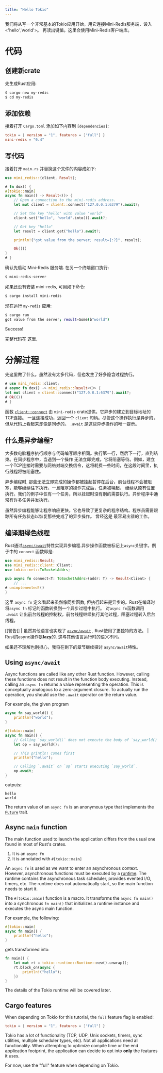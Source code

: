 ```yaml
---
title: "Hello Tokio"
---
```


我们将从写一个非常基本的Tokio应用开始。用它连接Mini-Redis服务端，设入<'hello','world'>。
再读出键值。这里会使用Mini-Redis客户端库。

# 代码

## 创建新crate

先生成Rust应用:

```bash
$ cargo new my-redis
$ cd my-redis
```

## 添加依赖

接着打开 `Cargo.toml` 添加如下内容到 `[dependencies]`:

```toml
tokio = { version = "1", features = ["full"] }
mini-redis = "0.4"
```

## 写代码

接着打开 `main.rs` 并替换这个文件的内容成如下:

```rust
use mini_redis::{client, Result};

# fn dox() {
#[tokio::main]
async fn main() -> Result<()> {
    // Open a connection to the mini-redis address.
    let mut client = client::connect("127.0.0.1:6379").await?;

    // Set the key "hello" with value "world"
    client.set("hello", "world".into()).await?;

    // Get key "hello"
    let result = client.get("hello").await?;

    println!("got value from the server; result={:?}", result);

    Ok(())
}
# }
```

确认先启动 Mini-Redis 服务端. 在另一个终端窗口执行:

```bash
$ mini-redis-server
```

如果还没有安装 mini-redis, 可用如下命令: 

```bash
$ cargo install mini-redis
```

现在运行 `my-redis` 应用:

```bash
$ cargo run
got value from the server; result=Some(b"world")
```

Success!

完整代码在 [这里][full].

[full]: https://github.com/tokio-rs/website/blob/master/tutorial-code/hello-tokio/src/main.rs

# 分解过程

先这里做了什么，虽然没有太多代码，但也发生了好多隐含过程执行。

```rust
# use mini_redis::client;
# async fn dox() -> mini_redis::Result<()> {
let mut client = client::connect("127.0.0.1:6379").await?;
# Ok(())
# }
```

函数 [`client::connect`] 由 `mini-redis` crate提供。它异步的建立到目标地址的TCP连接。
一旦连接成功，返回一个 `client` 句柄。尽管这个操作执行是异步的，但从代码上看起来却像是同步的。
`.await` 是这些异步操作的唯一提示。

[`client::connect`]: https://docs.rs/mini-redis/0.4/mini_redis/client/fn.connect.html

## 什么是异步编程?

大多数电脑程序执行顺序与代码编写顺序相同。执行第一行，然后下一行，直到结束。在同步程序中，当遇到一个操作
无法立即完成，它将阻塞等待。例如，建立一个TCP连接时需要与网络对端交换信令，这将耗费一些时间，在这段时间里，执行线程将被阻塞住。

异步编程时, 那些无法立即完成的操作都被挂起暂停在后台，前台线程不会被阻塞，能够继续往下执行。一旦阻塞的操作完成后，任务被唤起，
继续从原有位置执行。我们的例子中仅有一个任务，所以挂起时没有别的需要执行。异步程序中通常有许多任务并发执行。 

虽然异步编程能够让程序响应更快，它也导致了更复杂的程序结构。程序员需要跟踪所有任务状态以恢复那些完成了的异步操作。 曾经这是
最容易出错的工作。

## 编译期绿色线程

Rust通过[`async/await`]特性实现异步编程.异步操作函数被标记上`async`关键字。例子中的 `connect` 函数即是:

```rust
use mini_redis::Result;
use mini_redis::client::Client;
use tokio::net::ToSocketAddrs;

pub async fn connect<T: ToSocketAddrs>(addr: T) -> Result<Client> {
    // ...
# unimplemented!()
}
```

这里 `async fn` 定义看起来虽然像同步函数, 但执行起来是异步的。Rust在编译时将`async fn` 标记的函数转换到一个异步过程中执行。
对`async fn`函数调用 `.await` 让出前台线程的控制权。前台线程继续执行其他过程，阻塞过程转入后台线程。

[[警告]]
| 虽然其他语言也实现了 [`async/await`] , Rust使用了更独特的方法。
| Rust的async操作是**lazy**的. 这与其他语言运行时的语义不同。

[`async/await`]: https://en.wikipedia.org/wiki/Async/await

如果还不理解也别担心，我将在剩下的章节继续探讨 `async/await`特性。

## Using `async/await`

Async functions are called like any other Rust function. However, calling these
functions does not result in the function body executing. Instead, calling an
`async fn` returns a value representing the operation. This is conceptually
analogous to a zero-argument closure. To actually run the operation, you should
use the `.await` operator on the return value.

For example, the given program

```rust
async fn say_world() {
    println!("world");
}

#[tokio::main]
async fn main() {
    // Calling `say_world()` does not execute the body of `say_world()`.
    let op = say_world();

    // This println! comes first
    println!("hello");

    // Calling `.await` on `op` starts executing `say_world`.
    op.await;
}
```

outputs:

```text
hello
world
```

The return value of an `async fn` is an anonymous type that implements the
[`Future`] trait.

[`Future`]: https://doc.rust-lang.org/std/future/trait.Future.html

## Async `main` function

The main function used to launch the application differs from the usual one
found in most of Rust's crates.

1. It is an `async fn`
2. It is annotated with `#[tokio::main]`

An `async fn` is used as we want to enter an asynchronous context. However,
asynchronous functions must be executed by a [runtime]. The runtime contains the
asynchronous task scheduler, provides evented I/O, timers, etc. The runtime does
not automatically start, so the main function needs to start it.

The `#[tokio::main]` function is a macro. It transforms the `async fn main()`
into a synchronous `fn main()` that initializes a runtime instance and executes
the async main function.

For example, the following:

```rust
#[tokio::main]
async fn main() {
    println!("hello");
}
```

gets transformed into:

```rust
fn main() {
    let mut rt = tokio::runtime::Runtime::new().unwrap();
    rt.block_on(async {
        println!("hello");
    })
}
```

The details of the Tokio runtime will be covered later.

[runtime]: https://docs.rs/tokio/1/tokio/runtime/index.html

## Cargo features

When depending on Tokio for this tutorial, the `full` feature flag is enabled:

```toml
tokio = { version = "1", features = ["full"] }
```

Tokio has a lot of functionality (TCP, UDP, Unix sockets, timers, sync
utilities, multiple scheduler types, etc). Not all applications need all
functionality. When attempting to optimize compile time or the end application
footprint, the application can decide to opt into **only** the features it uses.

For now, use the "full" feature when depending on Tokio.
